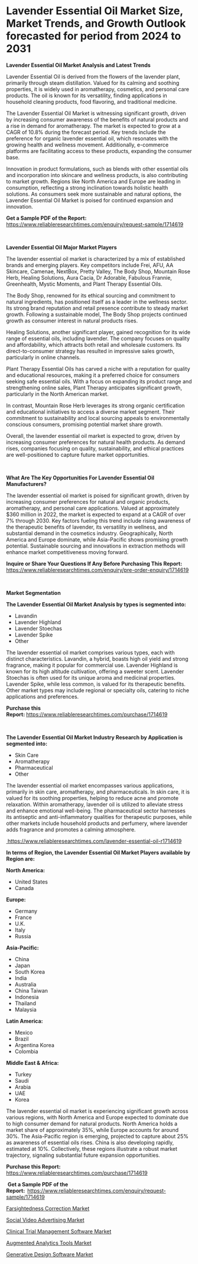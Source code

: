 <p><h1>Lavender Essential Oil Market Size, Market Trends, and Growth Outlook forecasted for period from 2024 to 2031</h1></p><p><strong>Lavender Essential Oil Market Analysis and Latest Trends</strong></p>
<p><p>Lavender Essential Oil is derived from the flowers of the lavender plant, primarily through steam distillation. Valued for its calming and soothing properties, it is widely used in aromatherapy, cosmetics, and personal care products. The oil is known for its versatility, finding applications in household cleaning products, food flavoring, and traditional medicine.</p><p>The Lavender Essential Oil Market is witnessing significant growth, driven by increasing consumer awareness of the benefits of natural products and a rise in demand for aromatherapy. The market is expected to grow at a CAGR of 10.8% during the forecast period. Key trends include the preference for organic lavender essential oil, which resonates with the growing health and wellness movement. Additionally, e-commerce platforms are facilitating access to these products, expanding the consumer base.</p><p>Innovation in product formulations, such as blends with other essential oils and incorporation into skincare and wellness products, is also contributing to market growth. Regions like North America and Europe are leading in consumption, reflecting a strong inclination towards holistic health solutions. As consumers seek more sustainable and natural options, the Lavender Essential Oil Market is poised for continued expansion and innovation.</p></p>
<p><strong>Get a Sample PDF of the Report:&nbsp;</strong> <a href="https://www.reliableresearchtimes.com/enquiry/request-sample/1714619?utm_campaign=1424&utm_medium=2&utm_source=Github&utm_content=ia&utm_term=22102024&utm_id=lavender-essential-oil">https://www.reliableresearchtimes.com/enquiry/request-sample/1714619</a></p>
<p>&nbsp;</p>
<p><strong>Lavender Essential Oil Major Market Players</strong></p>
<p><p>The lavender essential oil market is characterized by a mix of established brands and emerging players. Key competitors include Frei, AFU, AA Skincare, Camenae, NextBox, Pretty Valley, The Body Shop, Mountain Rose Herb, Healing Solutions, Aura Cacia, Dr Adorable, Fabulous Frannie, Greenhealth, Mystic Moments, and Plant Therapy Essential Oils. </p><p>The Body Shop, renowned for its ethical sourcing and commitment to natural ingredients, has positioned itself as a leader in the wellness sector. Its strong brand reputation and retail presence contribute to steady market growth. Following a sustainable model, The Body Shop projects continued growth as consumer interest in natural products rises.</p><p>Healing Solutions, another significant player, gained recognition for its wide range of essential oils, including lavender. The company focuses on quality and affordability, which attracts both retail and wholesale customers. Its direct-to-consumer strategy has resulted in impressive sales growth, particularly in online channels.</p><p>Plant Therapy Essential Oils has carved a niche with a reputation for quality and educational resources, making it a preferred choice for consumers seeking safe essential oils. With a focus on expanding its product range and strengthening online sales, Plant Therapy anticipates significant growth, particularly in the North American market.</p><p>In contrast, Mountain Rose Herb leverages its strong organic certification and educational initiatives to access a diverse market segment. Their commitment to sustainability and local sourcing appeals to environmentally conscious consumers, promising potential market share growth.</p><p>Overall, the lavender essential oil market is expected to grow, driven by increasing consumer preferences for natural health products. As demand rises, companies focusing on quality, sustainability, and ethical practices are well-positioned to capture future market opportunities.</p></p>
<p>&nbsp;</p>
<p><strong>What Are The Key Opportunities For Lavender Essential Oil Manufacturers?</strong></p>
<p><p>The lavender essential oil market is poised for significant growth, driven by increasing consumer preferences for natural and organic products, aromatherapy, and personal care applications. Valued at approximately $360 million in 2022, the market is expected to expand at a CAGR of over 7% through 2030. Key factors fueling this trend include rising awareness of the therapeutic benefits of lavender, its versatility in wellness, and substantial demand in the cosmetics industry. Geographically, North America and Europe dominate, while Asia-Pacific shows promising growth potential. Sustainable sourcing and innovations in extraction methods will enhance market competitiveness moving forward.</p></p>
<p><strong>Inquire or Share Your Questions If Any Before Purchasing This Report:</strong> <a href="https://www.reliableresearchtimes.com/enquiry/pre-order-enquiry/1714619?utm_campaign=1424&utm_medium=2&utm_source=Github&utm_content=ia&utm_term=22102024&utm_id=lavender-essential-oil">https://www.reliableresearchtimes.com/enquiry/pre-order-enquiry/1714619</a></p>
<p>&nbsp;</p>
<p><strong>Market Segmentation</strong></p>
<p><strong>The Lavender Essential Oil Market Analysis by types is segmented into:</strong></p>
<p><ul><li>Lavandin</li><li>Lavender Highland</li><li>Lavender Stoechas</li><li>Lavender Spike</li><li>Other</li></ul></p>
<p><p>The lavender essential oil market comprises various types, each with distinct characteristics. Lavandin, a hybrid, boasts high oil yield and strong fragrance, making it popular for commercial use. Lavender Highland is known for its high altitude cultivation, offering a sweeter scent. Lavender Stoechas is often used for its unique aroma and medicinal properties. Lavender Spike, while less common, is valued for its therapeutic benefits. Other market types may include regional or specialty oils, catering to niche applications and preferences.</p></p>
<p><strong>Purchase this Report:&nbsp;</strong><a href="https://www.reliableresearchtimes.com/purchase/1714619?utm_campaign=1424&utm_medium=2&utm_source=Github&utm_content=ia&utm_term=22102024&utm_id=lavender-essential-oil">https://www.reliableresearchtimes.com/purchase/1714619</a></p>
<p>&nbsp;</p>
<p><strong>The Lavender Essential Oil Market Industry Research by Application is segmented into:</strong></p>
<p><ul><li>Skin Care</li><li>Aromatherapy</li><li>Pharmaceutical</li><li>Other</li></ul></p>
<p><p>The lavender essential oil market encompasses various applications, primarily in skin care, aromatherapy, and pharmaceuticals. In skin care, it is valued for its soothing properties, helping to reduce acne and promote relaxation. Within aromatherapy, lavender oil is utilized to alleviate stress and enhance emotional well-being. The pharmaceutical sector harnesses its antiseptic and anti-inflammatory qualities for therapeutic purposes, while other markets include household products and perfumery, where lavender adds fragrance and promotes a calming atmosphere.</p></p>
<p><a href="https://www.reliableresearchtimes.com/lavender-essential-oil-r1714619?utm_campaign=1424&utm_medium=2&utm_source=Github&utm_content=ia&utm_term=22102024&utm_id=lavender-essential-oil">&nbsp;https://www.reliableresearchtimes.com/lavender-essential-oil-r1714619</a></p>
<p><strong>In terms of Region, the Lavender Essential Oil Market Players available by Region are:</strong></p>
<p>
    <p> <strong> North America: </strong>
        <ul>
            <li>United States</li>
            <li>Canada</li>
        </ul>
        </p> 
    <p> <strong> Europe: </strong>
        <ul>
            <li>Germany</li>
            <li>France</li>
            <li>U.K.</li>
            <li>Italy</li>
            <li>Russia</li>
        </ul>
        </p> 
    <p> <strong> Asia-Pacific: </strong>
        <ul>
            <li>China</li>
            <li>Japan</li>
            <li>South Korea</li>
            <li>India</li>
            <li>Australia</li>
            <li>China Taiwan</li>
            <li>Indonesia</li>
            <li>Thailand</li>
            <li>Malaysia</li>
        </ul>
        </p> 
    <p> <strong> Latin America: </strong>
        <ul>
            <li>Mexico</li>
            <li>Brazil</li>
            <li>Argentina Korea</li>
            <li>Colombia</li>
        </ul>
        </p> 
    <p> <strong> Middle East & Africa: </strong>
        <ul>
            <li>Turkey</li>
            <li>Saudi</li>
            <li>Arabia</li>
            <li>UAE</li>
            <li>Korea</li>
        </ul>
    </p>
    </p>
<p><p>The lavender essential oil market is experiencing significant growth across various regions, with North America and Europe expected to dominate due to high consumer demand for natural products. North America holds a market share of approximately 35%, while Europe accounts for around 30%. The Asia-Pacific region is emerging, projected to capture about 25% as awareness of essential oils rises. China is also developing rapidly, estimated at 10%. Collectively, these regions illustrate a robust market trajectory, signaling substantial future expansion opportunities.</p></p>
<p><strong>Purchase this Report: </strong><a href="https://www.reliableresearchtimes.com/purchase/1714619?utm_campaign=1424&utm_medium=2&utm_source=Github&utm_content=ia&utm_term=22102024&utm_id=lavender-essential-oil">https://www.reliableresearchtimes.com/purchase/1714619</a></p>
<p>&nbsp;<strong>Get a Sample PDF of the Report:&nbsp;&nbsp;</strong><a href="https://www.reliableresearchtimes.com/enquiry/request-sample/1714619?utm_campaign=1424&utm_medium=2&utm_source=Github&utm_content=ia&utm_term=22102024&utm_id=lavender-essential-oil">https://www.reliableresearchtimes.com/enquiry/request-sample/1714619</a></p>
<p><strong></strong></p>
<p><p><a href="https://www.linkedin.com/pulse/farsightedness-correction-market-essentials-key-players-demand-fqc1c?utm_campaign=1424&utm_medium=2&utm_source=Github&utm_content=ia&utm_term=22102024&utm_id=lavender-essential-oil">Farsightedness Correction Market</a></p><p><a href="https://www.linkedin.com/pulse/social-video-advertising-market-outlook-complete-industry-pkmuc?utm_campaign=1424&utm_medium=2&utm_source=Github&utm_content=ia&utm_term=22102024&utm_id=lavender-essential-oil">Social Video Advertising Market</a></p><p><a href="https://www.linkedin.com/pulse/clinical-trial-management-software-market-trends-insights-6plkc?utm_campaign=1424&utm_medium=2&utm_source=Github&utm_content=ia&utm_term=22102024&utm_id=lavender-essential-oil">Clinical Trial Management Software Market</a></p><p><a href="https://www.linkedin.com/pulse/global-augmented-analytics-tools-market-trends-forecasts-strategic-aiykc?utm_campaign=1424&utm_medium=2&utm_source=Github&utm_content=ia&utm_term=22102024&utm_id=lavender-essential-oil">Augmented Analytics Tools Market</a></p><p><a href="https://www.linkedin.com/pulse/generative-design-software-market-trends-strategic-insights-1edwc?utm_campaign=1424&utm_medium=2&utm_source=Github&utm_content=ia&utm_term=22102024&utm_id=lavender-essential-oil">Generative Design Software Market</a></p></p>